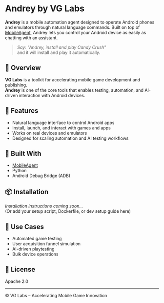 # Andrey by VG Labs

**Andrey** is a mobile automation agent designed to operate Android phones and emulators through natural language commands. Built on top of [MobileAgent](https://x-plug.github.io/MobileAgent/), Andrey lets you control your Android device as easily as chatting with an assistant.

> _Say: "Andrey, install and play Candy Crush"_  
> and it will install and play it automatically.

## 🚀 Overview

**VG Labs** is a toolkit for accelerating mobile game development and publishing.  
**Andrey** is one of the core tools that enables testing, automation, and AI-driven interaction with Android devices.

## 🔧 Features

- Natural language interface to control Android apps
- Install, launch, and interact with games and apps
- Works on real devices and emulators
- Designed for scaling automation and AI testing workflows

## 🧱 Built With

- [MobileAgent](https://x-plug.github.io/MobileAgent/)
- Python
- Android Debug Bridge (ADB)

## 📦 Installation

_Installation instructions coming soon..._  
(Or add your setup script, Dockerfile, or dev setup guide here)

## 🧠 Use Cases

- Automated game testing
- User acquisition funnel simulation
- AI-driven playtesting
- Bulk device operations

## 📄 License

Apache 2.0

---

© VG Labs – Accelerating Mobile Game Innovation
